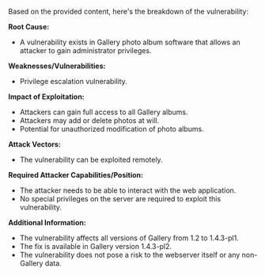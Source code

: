 Based on the provided content, here's the breakdown of the vulnerability:

**Root Cause:**
- A vulnerability exists in Gallery photo album software that allows an attacker to gain administrator privileges.

**Weaknesses/Vulnerabilities:**
- Privilege escalation vulnerability.

**Impact of Exploitation:**
- Attackers can gain full access to all Gallery albums.
- Attackers may add or delete photos at will.
- Potential for unauthorized modification of photo albums.

**Attack Vectors:**
- The vulnerability can be exploited remotely.

**Required Attacker Capabilities/Position:**
- The attacker needs to be able to interact with the web application.
- No special privileges on the server are required to exploit this vulnerability.

**Additional Information:**
- The vulnerability affects all versions of Gallery from 1.2 to 1.4.3-pl1.
- The fix is available in Gallery version 1.4.3-pl2.
- The vulnerability does not pose a risk to the webserver itself or any non-Gallery data.